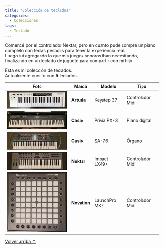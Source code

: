 ```yaml
---
title: "Colección de teclados"
categories:
  - Colecciones
tags:
  - Teclado
---
```


Comencé por el controlador Nektar, pero en cuanto pude compré un piano completo con teclas pesadas para tener la experiencia real.  
Luego fui agregando lo que mis juegos sonoros iban necesitando, finalizando en un teclado de juguete para compartir con mi hijo.  

Esta es mi colección de teclados.  
Actualmente cuento con **5** teclados

| Foto                                                             | Marca        | Modelo        | Tipo             |
| ---------------------------------------------------------------- | ------------ | ------------- | ---------------- |
| ![Púa](/assets/images/coleccion-teclados/arturia-keystep-37.png) | **Arturia**  | Keystep 37    | Controlador Midi |
| ![Púa](/assets/images/coleccion-teclados/casio-privia-px3.png)   | **Casio**    | Privia PX-3   | Piano digital    |
| ![Púa](/assets/images/coleccion-teclados/casio-sa-76.png)        | **Casio**    | SA-76         | Órgano           |
| ![Púa](/assets/images/coleccion-teclados/nektar-impact-lx49.png) | **Nektar**   | Impact LX49+  | Controlador Midi |
| ![Púa](/assets/images/coleccion-teclados/novation-launchkey.png) | **Novation** | LaunchPro MK2 | Controlador Midi |

<a href="#líneas" class="back-to-top">Volver arriba ↑</a>